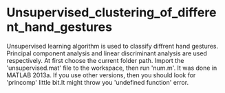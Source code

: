 # Unsupervised_clustering_of_different_hand_gestures
Unsupervised learning algorithm is used to classify diffrent hand gestures. Principal component analysis and linear discriminant analysis are used respectively.
At first choose the current folder path. Import the 'unsupervised.mat' file to the workspace, then run 'num.m'.
It was done in MATLAB 2013a. If you use other versions, then you should look for 'princomp' little bit.It might throw you 'undefined function' error.
